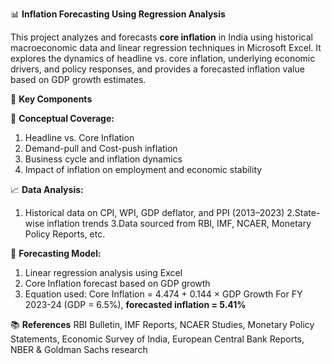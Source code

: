 📊 **Inflation Forecasting Using Regression Analysis**

This project analyzes and forecasts **core inflation** in India using historical macroeconomic data and linear regression techniques in Microsoft Excel. It explores the dynamics of headline vs. core inflation, underlying economic drivers, and policy responses, and provides a forecasted inflation value based on GDP growth estimates.

🧩 **Key Components**

📌 **Conceptual Coverage:**
1. Headline vs. Core Inflation
2. Demand-pull and Cost-push inflation
3. Business cycle and inflation dynamics
4. Impact of inflation on employment and economic stability

📈 **Data Analysis:** 

1. Historical data on CPI, WPI, GDP deflator, and PPI (2013–2023)
2.State-wise inflation trends
3.Data sourced from RBI, IMF, NCAER, Monetary Policy Reports, etc.

🧮 **Forecasting Model:**
1. Linear regression analysis using Excel
2. Core Inflation forecast based on GDP growth
3. Equation used:
Core Inflation = 4.474 + 0.144 × GDP Growth
For FY 2023-24 (GDP = 6.5%), **forecasted inflation = 5.41%**

📚 **References**
RBI Bulletin, IMF Reports, NCAER Studies, Monetary Policy Statements, Economic Survey of India, European Central Bank Reports, NBER & Goldman Sachs research
